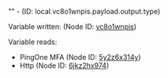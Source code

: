 "" - (ID: local.vc8o1wnpis.payload.output.type)

Variable written:
 (Node ID: [vc8o1wnpis](../nodes/vc8o1wnpis.md))

Variable reads:
* PingOne MFA (Node ID: [5y2z6x314y](../nodes/5y2z6x314y.md))
* Http (Node ID: [6jkz2hx974](../nodes/6jkz2hx974.md))
